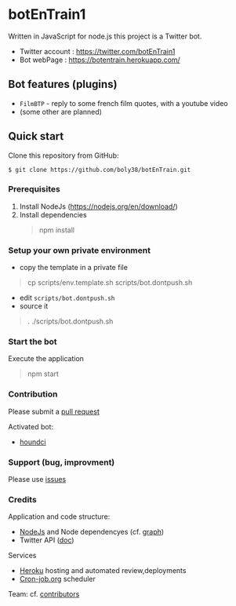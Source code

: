 # botEnTrain1

Written in JavaScript for node.js this project is a Twitter bot.

- Twitter account : https://twitter.com/botEnTrain1
- Bot webPage : https://botentrain.herokuapp.com/

## Bot features (plugins)

- `FilmBTP` - reply to some french film quotes, with a youtube video
- (some other are planned)

## Quick start

Clone this repository from GitHub:

```
$ git clone https://github.com/boly38/botEnTrain.git
```

### Prerequisites

1. Install NodeJs (https://nodejs.org/en/download/)
2. Install dependencies
    > npm install

### Setup your own private environment

- copy the template in a private file
> cp scripts/env.template.sh scripts/bot.dontpush.sh
- edit `scripts/bot.dontpush.sh`
- source it
> . ./scripts/bot.dontpush.sh

### Start the bot

Execute the application
> npm start

### Contribution
Please submit a [pull request](https://github.com/boly38/botEnTrain/pulls)

Activated bot:
- [houndci](https://houndci.com/)

### Support (bug, improvment)

Please use [issues](https://github.com/boly38/botEnTrain/issues)


### Credits

Application and code structure: 
- [NodeJs](https://nodejs.org/) and Node dependencyes (cf. [graph](https://github.com/boly38/botEnTrain/network/dependencies)) 
- Twitter API ([doc](https://developer.twitter.com/en/docs))

Services
- [Heroku](https://devcenter.heroku.com/articles/getting-started-with-nodejs) hosting and automated review,deployments
- [Cron-job.org](https://cron-job.org/) scheduler

Team: cf. [contributors](https://github.com/boly38/botEnTrain/graphs/contributors)
